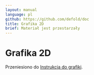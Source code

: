 ```yaml
---
layout: manual
language: pl
github: https://github.com/defold/doc
title: Grafika 2D
brief: Materiał jest przestarzały
---
```


# Grafika 2D

Przeniesiono do [Instrukcja do grafiki](/manuals/graphics).

